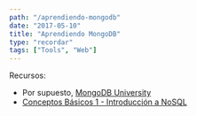 ```yaml
---
path: "/aprendiendo-mongodb"
date: "2017-05-10"
title: "Aprendiendo MongoDB"
type: "recordar"
tags: ["Tools", "Web"]
---
```


Recursos:

- Por supuesto, [MongoDB University](https://university.mongodb.com/)
- [Conceptos Básicos 1 - Introducción a NoSQL](https://www.mongodb.com/presentations/conceptos-basicos-1-introduccion-a-nosql)
